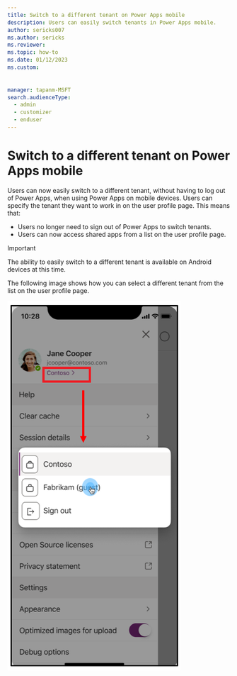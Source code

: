 ```yaml
---
title: Switch to a different tenant on Power Apps mobile
description: Users can easily switch tenants in Power Apps mobile.
author: sericks007
ms.author: sericks
ms.reviewer: 
ms.topic: how-to
ms.date: 01/12/2023
ms.custom: 


manager: tapanm-MSFT
search.audienceType: 
  - admin
  - customizer
  - enduser
---
```


# Switch to a different tenant on Power Apps mobile

Users can now easily switch to a different tenant, without having to log out of Power Apps, when using Power Apps on mobile devices. Users can specify the tenant they want to work in on the user profile page.  This means that:

- Users no longer need to sign out of Power Apps to switch tenants.
- Users can now access shared apps from a list on the user profile page.

> [!Important]
> The ability to easily switch to a different tenant is available on Android devices at this time.

The following image shows how you can select a different tenant from the list on the user profile page.

![Switch to a different tenant.](media/tenant-switcher.png "Switch to a different tenant.")

